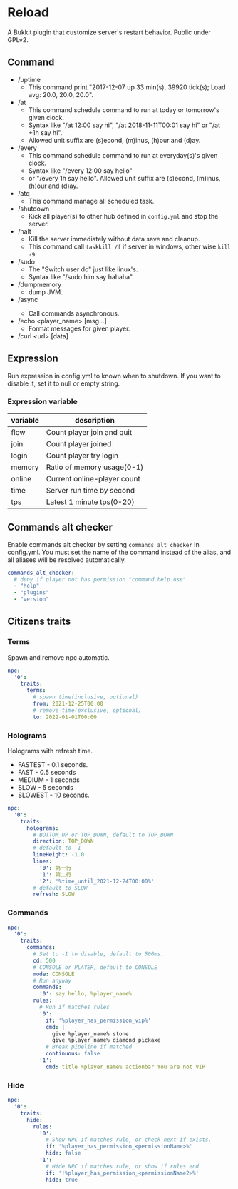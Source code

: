 # Reload
A Bukkit plugin that customize server's restart behavior. Public under GPLv2.

## Command
- /uptime
  - This command print "2017-12-07 up 33 min(s), 39920 tick(s); Load avg: 20.0, 20.0, 20.0".
- /at
  - This command schedule command to run at today or tomorrow's given clock.
  - Syntax like "/at 12:00 say hi", "/at 2018-11-11T00:01 say hi" or "/at +1h say hi".
  - Allowed unit suffix are (s)econd, (m)inus, (h)our and (d)ay.
- /every
  - This command schedule command to run at everyday(s)'s given clock.
  - Syntax like "/every 12:00 say hello"
  - or "/every 1h say hello". Allowed unit suffix are (s)econd, (m)inus, (h)our and (d)ay.
- /atq
  - This command manage all scheduled task.
- /shutdown
  - Kick all player(s) to other hub defined in `config.yml` and stop the server.
- /halt
  - Kill the server immediately without data save and cleanup.
  - This command call `taskkill /f` if server in windows, other wise `kill -9`.
- /sudo
  - The "Switch user do" just like linux's.
  - Syntax like "/sudo him say hahaha".
- /dumpmemory
  - dump JVM.
- /async <commands>
  - Call commands asynchronous.
- /echo <player_name> \[msg...]
  - Format messages for given player. 
- /curl \<url> \[data]

## Expression
Run expression in config.yml to known when to shutdown. If you want to disable it, set it to null or empty string. 

### Expression variable
| variable | description                 |
|----------|-----------------------------|
| flow     | Count player join and quit  |
| join     | Count player joined         |
| login    | Count player try login      |
| memory   | Ratio of memory usage(0-1)  |
| online   | Current online-player count |
| time     | Server run time by second   |
| tps      | Latest 1 minute tps(0-20)   |

## Commands alt checker

Enable commands alt checker by setting `commands_alt_checker` in config.yml. You must set the name of the command instead of the alias, and all aliases will be resolved automatically.

```yaml
commands_alt_checker:
  # deny if player not has permission "command.help.use"
  - "help"
  - "plugins"
  - "version"
```

## Citizens traits

### Terms

Spawn and remove npc automatic.

```yaml
npc:
  '0':
    traits:
      terms:
        # spawn time(inclusive, optional)
        from: 2021-12-25T00:00
        # remove time(exclusive, optional)
        to: 2022-01-01T00:00
```

### Holograms

Holograms with refresh time. 

- FASTEST - 0.1 seconds.
- FAST - 0.5 seconds
- MEDIUM - 1 seconds
- SLOW - 5 seconds
- SLOWEST - 10 seconds.

```yaml
npc:
  '0':
    traits:
      holograms:
        # BOTTOM_UP or TOP_DOWN, default to TOP_DOWN
        direction: TOP_DOWN
        # default to -1
        lineHeight: -1.0
        lines:
          '0': 第一行
          '1': 第二行
          '2': '%time_until_2021-12-24T00:00%'
        # default to SLOW
        refresh: SLOW
```

### Commands

```yaml
npc:
  '0':
    traits:
      commands:
        # Set to -1 to disable, default to 500ms.
        cd: 500
        # CONSOLE or PLAYER, default to CONSOLE
        mode: CONSOLE
        # Run anyway
        commands:
          '0': say hello, %player_name%
        rules:
          # Run if matches rules
          '0':
            if: '%player_has_permission_vip%'
            cmd: |
              give %player_name% stone
              give %player_name% diamond_pickaxe
            # Break pipeline if matched
            continuous: false
          '1':
            cmd: title %player_name% actionbar You are not VIP
```

### Hide

```yaml
npc:
  '0':
    traits:
      hide:
        rules:
          '0':
            # Show NPC if matches rule, or check next if exists.
            if: '%player_has_permission_<permissionName>%'
            hide: false
          '1':
            # Hide NPC if matches rule, or show if rules end.
            if: '!%player_has_permission_<permissionName2>%'
            hide: true
```